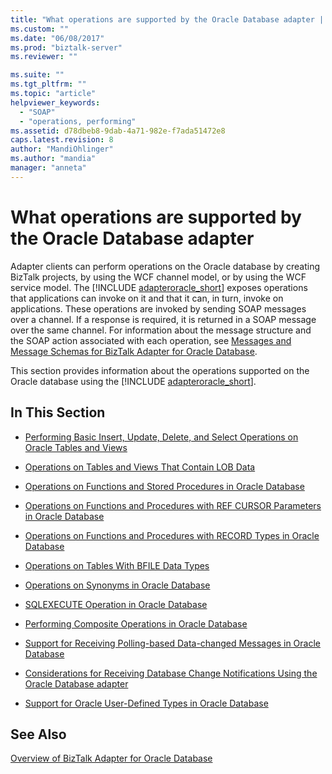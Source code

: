 ```yaml
---
title: "What operations are supported by the Oracle Database adapter | Microsoft Docs"
ms.custom: ""
ms.date: "06/08/2017"
ms.prod: "biztalk-server"
ms.reviewer: ""

ms.suite: ""
ms.tgt_pltfrm: ""
ms.topic: "article"
helpviewer_keywords: 
  - "SOAP"
  - "operations, performing"
ms.assetid: d78dbeb8-9dab-4a71-982e-f7ada51472e8
caps.latest.revision: 8
author: "MandiOhlinger"
ms.author: "mandia"
manager: "anneta"
---
```

# What operations are supported by the Oracle Database adapter
Adapter clients can perform operations on the Oracle database by creating BizTalk projects, by using the WCF channel model, or by using the WCF service model. The [!INCLUDE [adapteroracle_short](../../includes/adapteroracle-short-md.md)] exposes operations that applications can invoke on it and that it can, in turn, invoke on applications. These operations are invoked by sending SOAP messages over a channel. If a response is required, it is returned in a SOAP message over the same channel. For information about the message structure and the SOAP action associated with each operation, see [Messages and Message Schemas for BizTalk Adapter for Oracle Database](../../adapters-and-accelerators/adapter-oracle-database/messages-and-message-schemas-for-biztalk-adapter-for-oracle-database.md).  
  
 This section provides information about the operations supported on the Oracle database using the [!INCLUDE [adapteroracle_short](../../includes/adapteroracle-short-md.md)].  
  
## In This Section  
  
-   [Performing Basic Insert, Update, Delete, and Select Operations on Oracle Tables and Views](../../adapters-and-accelerators/adapter-oracle-database/insert-update-delete-and-select-operations-on-oracle-tables-and-views.md)  
  
-   [Operations on Tables and Views That Contain LOB Data](../../adapters-and-accelerators/adapter-oracle-database/operations-on-tables-and-views-that-contain-lob-data-in-oracle-database.md)  
  
-   [Operations on Functions and Stored Procedures in Oracle Database](../../adapters-and-accelerators/adapter-oracle-database/operations-on-functions-and-stored-procedures-in-oracle-database.md)  
  
-   [Operations on Functions and Procedures with REF CURSOR Parameters in Oracle Database](../../adapters-and-accelerators/adapter-oracle-database/ref-cursor-parameters-in-oracle-database-adapter.md)  
  
-   [Operations on Functions and Procedures with RECORD Types in Oracle Database](../../adapters-and-accelerators/adapter-oracle-database/operations-on-functions-and-procedures-with-record-types-in-oracle-database.md)  
  
-   [Operations on Tables With BFILE Data Types](../../adapters-and-accelerators/adapter-oracle-ebs/operations-on-tables-that-contain-bfile-data-types.md)  
  
-   [Operations on Synonyms in Oracle Database](../../adapters-and-accelerators/adapter-oracle-database/operations-on-synonyms-in-oracle-database.md)  
  
-   [SQLEXECUTE Operation in Oracle Database](../../adapters-and-accelerators/adapter-oracle-database/sqlexecute-operation-in-oracle-database.md)  
  
-   [Performing Composite Operations in Oracle Database](../../adapters-and-accelerators/adapter-oracle-database/run-composite-operations-in-oracle-database.md)  
  
-   [Support for Receiving Polling-based Data-changed Messages in Oracle Database](../../adapters-and-accelerators/adapter-oracle-database/support-for-receiving-polling-based-data-changed-messages-in-oracle-database.md)  
  
-   [Considerations for Receiving Database Change Notifications Using the Oracle Database adapter](../../adapters-and-accelerators/adapter-oracle-database/before-you-receive-database-change-notifications-using-the-oracle-db-adapter.md)  
  
-   [Support for Oracle User-Defined Types in Oracle Database](../../adapters-and-accelerators/adapter-oracle-database/support-for-oracle-user-defined-types-in-oracle-database.md)  
  
## See Also  
 [Overview of BizTalk Adapter for Oracle Database](../../adapters-and-accelerators/adapter-oracle-database/overview-of-biztalk-adapter-for-oracle-database.md)